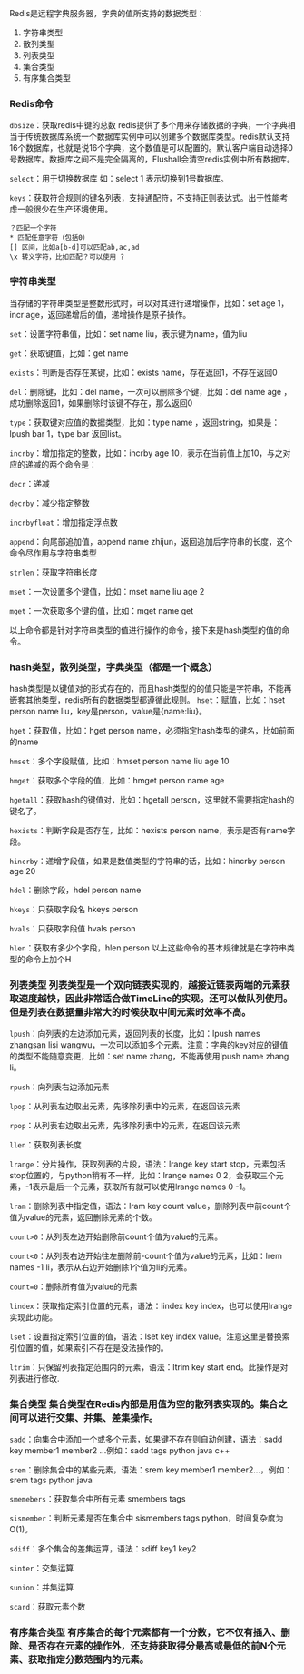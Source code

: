 Redis是远程字典服务器，字典的值所支持的数据类型：

1. 字符串类型
2. 散列类型
3. 列表类型
4. 集合类型
5. 有序集合类型

### Redis命令

```dbsize```：获取redis中键的总数
redis提供了多个用来存储数据的字典，一个字典相当于传统数据库系统一个数据库实例中可以创建多个数据库类型。redis默认支持16个数据库，也就是说16个字典，这个数值是可以配置的。默认客户端自动选择0号数据库。数据库之间不是完全隔离的，Flushall会清空redis实例中所有数据库。

```select```：用于切换数据库 如：select 1 表示切换到1号数据库。

```keys```：获取符合规则的键名列表，支持通配符，不支持正则表达式。出于性能考虑一般很少在生产环境使用。

	？匹配一个字符
	* 匹配任意字符（包括0）
	[] 区间，比如a[b-d]可以匹配ab,ac,ad
	\x 转义字符，比如匹配？可以使用 ?
### 字符串类型
当存储的字符串类型是整数形式时，可以对其进行递增操作，比如：set age 1，incr age，返回递增后的值，递增操作是原子操作。

```set```：设置字符串值，比如：set name liu，表示键为name，值为liu

```get```：获取键值，比如：get name

```exists```：判断是否存在某键，比如：exists name，存在返回1，不存在返回0

```del```：删除键，比如：del name，一次可以删除多个键，比如：del name age ，成功删除返回1，如果删除时该键不存在，那么返回0

```type```：获取键对应值的数据类型，比如：type name ，返回string，如果是：lpush bar 1，type bar 返回list。

```incrby```：增加指定的整数，比如：incrby age 10，表示在当前值上加10，与之对应的递减的两个命令是：

```decr```：递减

```decrby```：减少指定整数

```incrbyfloat```：增加指定浮点数

```append```：向尾部追加值，append name zhijun，返回追加后字符串的长度，这个命令尽作用与字符串类型

```strlen```：获取字符串长度

```mset```：一次设置多个键值，比如：mset name liu age 2

```mget```：一次获取多个键的值，比如：mget name get

以上命令都是针对字符串类型的值进行操作的命令，接下来是hash类型的值的命令。

### hash类型，散列类型，字典类型（都是一个概念）

hash类型是以键值对的形式存在的，而且hash类型的的值只能是字符串，不能再嵌套其他类型，redis所有的数据类型都遵循此规则。
```hset```：赋值，比如：hset person name liu，key是person，value是{name:liu}。

```hget```：获取值，比如：hget person name，必须指定hash类型的键名，比如前面的name

```hmset```：多个字段赋值，比如：hmset person name liu age 10

```hmget```：获取多个字段的值，比如：hmget person name age

```hgetall```：获取hash的键值对，比如：hgetall person，这里就不需要指定hash的键名了。

```hexists```：判断字段是否存在，比如：hexists person name，表示是否有name字段。

```hincrby```：递增字段值，如果是数值类型的字符串的话，比如：hincrby person age 20

```hdel```：删除字段，hdel person name

```hkeys```：只获取字段名 hkeys person

```hvals```：只获取字段值 hvals person

```hlen```：获取有多少个字段，hlen person 以上这些命令的基本规律就是在字符串类型的命令上加个H

### 列表类型 列表类型是一个双向链表实现的，越接近链表两端的元素获取速度越快，因此非常适合做TimeLine的实现。还可以做队列使用。 但是列表在数据量非常大的时候获取中间元素时效率不高。

```lpush```：向列表的左边添加元素，返回列表的长度，比如：lpush names zhangsan lisi wangwu，一次可以添加多个元素。注意：字典的key对应的键值的类型不能随意变更，比如：set name zhang，不能再使用lpush name zhang li。

```rpush```：向列表右边添加元素

```lpop```：从列表左边取出元素，先移除列表中的元素，在返回该元素

```rpop```：从列表右边取出元素，先移除列表中的元素，在返回该元素

```llen```：获取列表长度

```lrange```：分片操作，获取列表的片段，语法：lrange key start stop，元素包括stop位置的，与python稍有不一样。比如：lrange names 0 2，会获取三个元素，-1表示最后一个元素，获取所有就可以使用lrange names 0 -1。

```lram```：删除列表中指定值，语法：lram key count value，删除列表中前count个值为value的元素，返回删除元素的个数。

```count>0```：从列表左边开始删除前count个值为value的元素。

```count<0```：从列表右边开始往左删除前-count个值为value的元素，比如：lrem names -1 li，表示从右边开始删除1个值为li的元素。

```count=0```：删除所有值为value的元素

```lindex```：获取指定索引位置的元素，语法：lindex key index，也可以使用lrange实现此功能。

```lset```：设置指定索引位置的值，语法：lset key index value。注意这里是替换索引位置的值，如果索引不存在是没法操作的。

```ltrim```：只保留列表指定范围内的元素，语法：ltrim key start end。此操作是对列表进行修改.

### 集合类型 集合类型在Redis内部是用值为空的散列表实现的。集合之间可以进行交集、并集、差集操作。

```sadd```：向集合中添加一个或多个元素，如果键不存在则自动创建，语法：sadd key member1 member2 ...例如：sadd tags python java c++

```srem```：删除集合中的某些元素，语法：srem key member1 member2...，例如：srem tags python java

```smemebers```：获取集合中所有元素 smembers tags

```sismember```：判断元素是否在集合中 sismembers tags python，时间复杂度为O(1)。

```sdiff```：多个集合的差集运算，语法：sdiff key1 key2

```sinter```：交集运算

```sunion```：并集运算

```scard```：获取元素个数

### 有序集合类型 有序集合的每个元素都有一个分数，它不仅有插入、删除、是否存在元素的操作外，还支持获取得分最高或最低的前N个元素、获取指定分数范围内的元素。